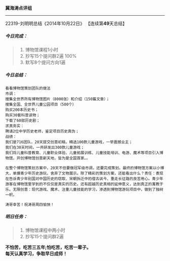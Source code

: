 **冀海涛点评组**

------

22319-刘明明总结《2014年10月22日》
【连续第**49**天总结】

##### __今日完成：__
>1. 博物馆课程1小时
>2. 抄写15个提问群2遍 100%
>3. 默写8个提问方向1遍

##### __今日总结：__
    看看博物馆策划团队的做法
    市调：
    搜集全世界所有博物馆图片（8000张）和介绍（150篇文章）；
    搜集全国、全世界儿童公园项目（500个）
    购买200本历史书；
    购买30套科普读物；
    下载了60部历史剧；
    求真务实：
    聘请2位中学历史老师，鉴定项目历史真伪；
    战绩：
    我们是716团队，20天提交创意初稿，精选100款儿童游戏，一举震撼业主；
    我们在30天时间，一共研发出300款儿童游戏；
    我们将儿童科普教育、儿童职业体验、儿童拓展训练、儿童技能培训、电游、魔术等项目引入博物馆，开创博物馆创意新天地，皆为是全国首家。。
    
    在整个博物馆策划方案中，20天不但要做冠军级市调，还要完成策划。最终的博物馆方案以小博大，单爆青少年历史游玩，舍弃了文物展示。除了精彩的策划方案，还能看出什么？责任：表现在告诉青少年别国对中国历史的窃取、宋朝拆迁中的借古讽今、重走长征路的良苦用心。青少年游客在博物馆里学到的不仅仅是真实的历史。还有超越历史真相的延伸意义，达到真正的寓教于乐。无限创意：现代游戏、魔术、注重儿童技能的学习，渗透到博物馆游玩项目中，做到了独树一帜。
    
    涛哥幸苦！祝涛哥周四愉快！
##### __明日任务：__
>1. 博物馆课程中两小时
>2. 抄写15个提问群2遍

**不怕苦，吃苦三五年;怕吃苦，吃苦一辈子。**  
**每天认真学习，争取早日成师！**